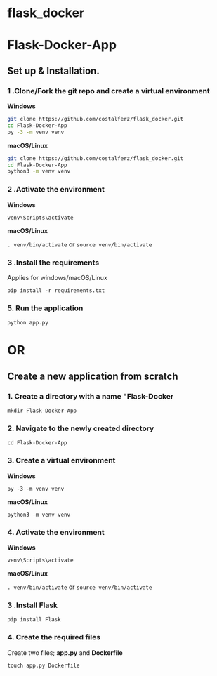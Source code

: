 # flask_docker
# Flask-Docker-App

## Set up & Installation.

### 1 .Clone/Fork the git repo and create a virtual environment 
                    
**Windows**
          
```bash
git clone https://github.com/costalferz/flask_docker.git
cd Flask-Docker-App
py -3 -m venv venv

```
          
**macOS/Linux**
          
```bash
git clone https://github.com/costalferz/flask_docker.git
cd Flask-Docker-App
python3 -m venv venv

```
### 2 .Activate the environment
          
**Windows** 

```venv\Scripts\activate```
          
**macOS/Linux**

```. venv/bin/activate```
or
```source venv/bin/activate```


### 3 .Install the requirements

Applies for windows/macOS/Linux

```
pip install -r requirements.txt
```

### 5. Run the application
`python app.py`

# OR

## Create a new application from scratch

### 1. Create a directory with a name **"Flask-Docker**
`mkdir Flask-Docker-App`

### 2. Navigate to the newly created directory

`cd Flask-Docker-App`

### 3. Create a virtual environment

**Windows**

`py -3 -m venv venv`
<br>

**macOS/Linux**

`python3 -m venv venv`

### 4. Activate the environment
          
**Windows** 

```venv\Scripts\activate```
          
**macOS/Linux**

```. venv/bin/activate```
or
```source venv/bin/activate```

### 3 .Install Flask

`pip install Flask`

### 4. Create the required files
Create two files; **app.py** and **Dockerfile**

`touch app.py Dockerfile`



